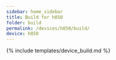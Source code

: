 ```yaml
---
sidebar: home_sidebar
title: Build for h850
folder: build
permalink: /devices/h850/build/
device: h850
---
```

{% include templates/device_build.md %}

